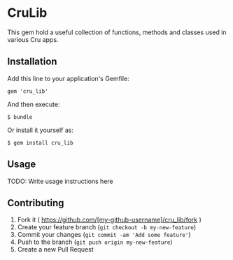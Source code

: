 # CruLib

This gem hold a useful collection of functions, methods and classes used
in various Cru apps.

## Installation

Add this line to your application's Gemfile:

    gem 'cru_lib'

And then execute:

    $ bundle

Or install it yourself as:

    $ gem install cru_lib

## Usage

TODO: Write usage instructions here

## Contributing

1. Fork it ( https://github.com/[my-github-username]/cru_lib/fork )
2. Create your feature branch (`git checkout -b my-new-feature`)
3. Commit your changes (`git commit -am 'Add some feature'`)
4. Push to the branch (`git push origin my-new-feature`)
5. Create a new Pull Request
